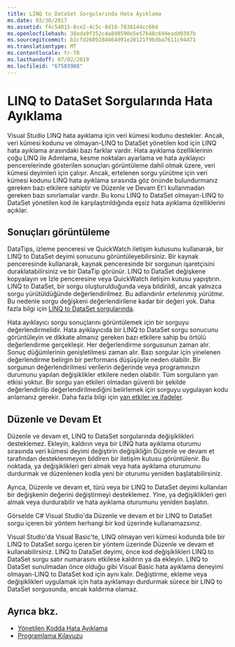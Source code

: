 ```yaml
---
title: LINQ to DataSet Sorgularında Hata Ayıklama
ms.date: 03/30/2017
ms.assetid: f4c54015-8ce2-4c5c-8d18-7038144cc66d
ms.openlocfilehash: 38eda9f352c4a8d8590e5e57b48c694eadd0397b
ms.sourcegitcommit: b1cfd260928d464d91e20121f9bdba7611c94d71
ms.translationtype: MT
ms.contentlocale: tr-TR
ms.lasthandoff: 07/02/2019
ms.locfileid: "67503988"
---
```

# <a name="debugging-linq-to-dataset-queries"></a>LINQ to DataSet Sorgularında Hata Ayıklama

Visual Studio LINQ hata ayıklama için veri kümesi kodunu destekler. Ancak, veri kümesi kodunu ve olmayan-LINQ to DataSet yönetilen kod için LINQ hata ayıklama arasındaki bazı farklar vardır. Hata ayıklama özelliklerinin çoğu LINQ ile Adımlama, kesme noktaları ayarlama ve hata ayıklayıcı pencerelerinde gösterilen sonuçları görüntüleme dahil olmak üzere, veri kümesi deyimleri için çalışır. Ancak, ertelenen sorgu yürütme için veri kümesi kodunu LINQ hata ayıklama sırasında göz önünde bulundurmanız gereken bazı etkilere sahiptir ve Düzenle ve Devam Et'i kullanmadan gereken bazı sınırlamalar vardır. Bu konu LINQ to DataSet olmayan-LINQ to DataSet yönetilen kod ile karşılaştırıldığında eşsiz hata ayıklama özelliklerini açıklar.  
  
## <a name="viewing-results"></a>Sonuçları görüntüleme  
 DataTips, izleme penceresi ve QuickWatch iletişim kutusunu kullanarak, bir LINQ to DataSet deyimi sonucunu görüntüleyebilirsiniz. Bir kaynak penceresinde kullanarak, kaynak penceresinde bir sorgunun işaretçisini duraklatabilirsiniz ve bir DataTip görünür. LINQ to DataSet değişkene kopyalayın ve İzle penceresine veya QuickWatch iletişim kutusu yapıştırın. LINQ to DataSet, bir sorgu oluşturulduğunda veya bildirildi, ancak yalnızca sorgu yürütüldüğünde değerlendirilmez. Bu adlandırılır *ertelenmiş yürütme*. Bu nedenle sorgu değişkeni değerlendirilene kadar bir değeri yok. Daha fazla bilgi için [LINQ to DataSet sorgularında](../../../../docs/framework/data/adonet/queries-in-linq-to-dataset.md).  
  
 Hata ayıklayıcı sorgu sonuçlarını görüntülemek için bir sorguyu değerlendirmelidir. Hata ayıklayıcıda bir LINQ to DataSet sorgu sonucunu görüntüleyin ve dikkate almanız gereken bazı etkilere sahip bu örtülü değerlendirme gerçekleşir. Her değerlendirme sorgusunun zaman alır. Sonuç düğümlerinin genişletilmesi zaman alır. Bazı sorgular için yinelenen değerlendirme belirgin bir performans düşüşüyle neden olabilir. Bir sorgunun değerlendirilmesi verilerin değerinde veya programınızın durumunu yapılan değişiklikler etkilere neden olabilir. Tüm sorguların yan etkisi yoktur. Bir sorgu yan etkileri olmadan güvenli bir şekilde değerlendirilip değerlendirilmediğini belirlemek için sorguyu uygulayan kodu anlamanız gerekir. Daha fazla bilgi için [yan etkiler ve ifadeler](https://docs.microsoft.com/previous-versions/visualstudio/visual-studio-2013/a7a250bs(v=vs.120)).  
  
## <a name="edit-and-continue"></a>Düzenle ve Devam Et  
 Düzenle ve devam et, LINQ to DataSet sorgularında değişiklikleri desteklemez. Ekleyin, kaldırın veya bir LINQ hata ayıklama oturumu sırasında veri kümesi deyimi değiştirin değişikliğin Düzenle ve devam et tarafından desteklenmeyen bildiren bir iletişim kutusu görüntülenir. Bu noktada, ya değişiklikleri geri almak veya hata ayıklama oturumunu durdurmak ve düzenlenen kodla yeni bir oturumu yeniden başlatabilirsiniz.  
  
 Ayrıca, Düzenle ve devam et, türü veya bir LINQ to DataSet deyimi kullanılan bir değişkenin değerini değiştirmeyi desteklemez. Yine, ya değişiklikleri geri almak veya durdurabilir ve hata ayıklama oturumunu yeniden başlatın.  
  
 Görselde C# Visual Studio'da Düzenle ve devam et bir LINQ to DataSet sorgu içeren bir yöntem herhangi bir kod üzerinde kullanamazsınız.  
  
 Visual Studio'da Visual Basic'te, LINQ olmayan veri kümesi kodunda bile bir LINQ to DataSet sorgu içeren bir yöntem üzerinde Düzenle ve devam et kullanabilirsiniz. LINQ to DataSet deyimi, önce kod değişiklikleri LINQ to DataSet sorgu satır numarasını etkilese kaldırın ya da ekleyin. LINQ to DataSet sunulmadan önce olduğu gibi Visual Basic hata ayıklama deneyimi olmayan-LINQ to DataSet kod için aynı kalır. Değiştirme, ekleme veya değişiklikleri uygulamak için hata ayıklamayı durdurmak sürece bir LINQ to DataSet sorgusunda, ancak kaldırma olamaz.  
  
## <a name="see-also"></a>Ayrıca bkz.

- [Yönetilen Kodda Hata Ayıklama](/visualstudio/debugger/debugging-managed-code)
- [Programlama Kılavuzu](../../../../docs/framework/data/adonet/programming-guide-linq-to-dataset.md)
